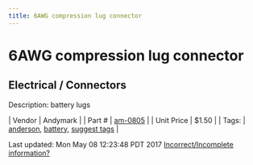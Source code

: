 ```yaml
---
title: 6AWG compression lug connector
---
```


# 6AWG compression lug connector
## Electrical / Connectors
Description: 	battery lugs 

| Vendor | Andymark | 
| Part # | [am-0805](http://www.andymark.com/product-p/am-0805.htm) | 
| Unit Price | $1.50 | 
| Tags: | [anderson](https://jgermita.github.io/frc-parts/search/?q=anderson), [battery](https://jgermita.github.io/frc-parts/search/?q=battery), [suggest tags](https://docs.google.com/forms/d/e/1FAIpQLSeWyY8v3RgOty-MyWmh9U0iivNYN_molChYyS-0U-o-kOAv_g/viewform) | 

Last updated: Mon May 08 12:23:48 PDT 2017
 [Incorrect/Incomplete information?](https://docs.google.com/forms/d/e/1FAIpQLSeWyY8v3RgOty-MyWmh9U0iivNYN_molChYyS-0U-o-kOAv_g/viewform)